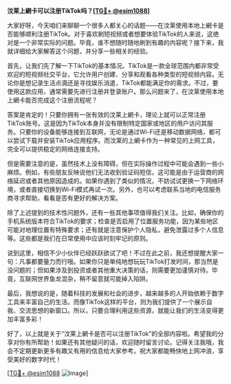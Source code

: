 **汶莱上網卡可以注册TikTok吗？[[TG💪+ @esim1088](https://t.me/s/esim1088)]**

大家好呀，今天咱们来聊聊一个很多人都关心的话题——在汶莱使用本地上網卡是否能够顺利注册TikTok。对于喜欢刷短视频或者想要体验TikTok的人来说，这绝对是一个非常实际的问题。毕竟，谁不想随时随地刷到有趣的内容呢？接下来，我就详细给大家解答这个问题，并分享一些相关的经验。

首先，让我们先了解一下TikTok的基本情况。TikTok是一款全球范围内都非常受欢迎的短视频社交平台，它允许用户创建、分享和观看各种类型的短视频内容。无论你是想记录生活点滴还是寻找娱乐消遣，TikTok都能满足你的需求。不过，要使用这款应用，通常需要先进行注册并登录账户。那么问题来了，在汶莱使用本地上網卡能否完成这个注册流程呢？

答案是肯定的！只要你拥有一张有效的汶莱上網卡，理论上就可以正常注册TikTok账号。这是因为TikTok本身并没有限制特定国家或地区的用户访问其服务。只要你的设备能够连接到互联网，无论是通过Wi-Fi还是移动数据网络，都可以尝试下载并安装TikTok应用程序。而汶莱的上網卡作为一种常见的上网工具，完全可以提供稳定的网络连接支持。

但是需要注意的是，虽然技术上没有障碍，但在实际操作过程中可能会遇到一些小麻烦。例如，有些朋友反映说他们无法收到验证码短信，这可能是由于运营商的网络延迟或者其他原因造成的。如果你遇到了类似的情况，不妨试试更换一下网络环境，或者直接切换到Wi-Fi模式再试一次。另外，也可以考虑联系当地的电信服务商寻求帮助，看看是否有更好的解决方案。

除了上述提到的技术性问题外，还有一些其他事项值得我们关注。比如，确保你的手机系统版本符合TikTok的要求；检查是否启用了位置服务功能，因为某些地区可能对地理位置有特殊要求；还有就是注意保护个人隐私，避免泄露过多个人信息等。这些都是我们在日常使用中应该时刻牢记的原则。

说到这里，相信不少小伙伴已经跃跃欲试了吧！不过在此之前，我还想提醒大家一句：凡事都要量力而行哦。如果你只是单纯地想玩玩TikTok打发时间，那当然是没问题的；但如果涉及到投资或者其他重大决策的话，则需要更加谨慎对待。毕竟，互联网世界鱼龙混杂，稍不留意就可能掉入陷阱。

最后，我想说的是，随着科技的发展和社会的进步，越来越多的人开始依赖于数字工具来丰富自己的生活。而像TikTok这样的平台，则为我们提供了一个展示自我、交流思想的新窗口。所以，只要合理利用这些资源，就能让我们的生活变得更加丰富多彩！

好了，以上就是关于“汶莱上網卡是否可以注册TikTok”的全部内容啦。希望我的分享对你有所帮助！如果还有其他疑问的话，欢迎随时留言讨论。记得关注我哦，我会不定期更新更多有趣又有用的信息给大家参考。祝大家都能畅快地上网冲浪，享受美好的数字时代！

[[TG💪+ @esim1088](https://t.me/s/esim1088) ![Image](https://i.postimg.cc/4NQfJmqS/Snipaste-2025-05-13-00-14-12.png)]